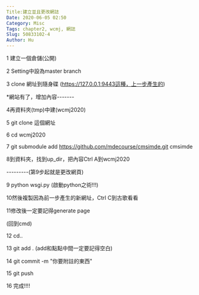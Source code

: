 ```yaml
---
Title:建立並且更改網誌
Date: 2020-06-05 02:50
Category: Misc
Tags: chapter2, wcmj, 網誌
Slug: 50833102-4
Author: Hu
---
```


1 建立一個倉儲(公開)

2 Setting中設為master branch

<!-- PELICAN_END_SUMMARY -->

3 clone 網址到隨身碟
(https://127.0.0.1:9443這種，上一步產生的)

*網站有了，增加內容-------

4再資料夾(tmp)中建(wcmj2020)

5 git clone 這個網址

6 cd wcmj2020 

7 git submodule add https://github.com/mdecourse/cmsimde.git cmsimde

8到資料夾，找到up_dir，把內容Ctrl A到wcmj2020

---------(第9步起就是更改網頁)

9 python wsgi.py (啟動python之術!!!)

10然後複製因為前一步產生的新網址，Ctrl C到古歌看看

11修改後一定要記得generate page

(回到cmd)

12 cd..

13 git add . (add和點點中間一定要記得空白)

14 git commit -m "你要附註的東西"

15 git push

16 完成!!!!


